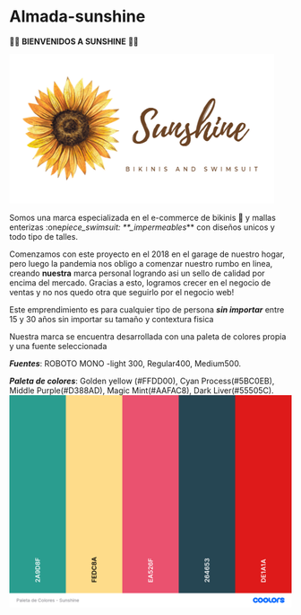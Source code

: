 # Almada-sunshine

:sunflower::sunflower: **BIENVENIDOS A SUNSHINE** :sunflower::sunflower:

![This is an image](https://github.com/guada1205/Almada-sunshine/blob/main/Recursos/Logo%20-%20Banner.png?raw=true)

Somos una marca especializada en el e-commerce de bikinis :bikini: y mallas enterizas :one*piece_swimsuit: \*\*\_impermeables*\*\* con diseños unicos y todo tipo de talles.

Comenzamos con este proyecto en el 2018 en el garage de nuestro hogar, pero luego la pandemia nos obligo a comenzar nuestro rumbo en linea, creando **nuestra** marca personal logrando asi un sello de calidad por encima del mercado. Gracias a esto, logramos crecer en el negocio de ventas y no nos quedo otra que seguirlo por el negocio web!

Este emprendimiento es para cualquier tipo de persona **_sin importar_** entre 15 y 30 años sin importar su tamaño y contextura fisica

Nuestra marca se encuentra desarrollada con una paleta de colores propia y una fuente seleccionada

**_Fuentes_**: ROBOTO MONO -light 300, Regular400, Medium500.

**_Paleta de colores_**: Golden yellow (#FFDD00), Cyan Process(#5BC0EB), Middle Purple(#D388AD), Magic Mint(#AAFAC8), Dark Liver(#55505C). ![This is an image](https://github.com/guada1205/Almada-sunshine/blob/main/Recursos/Paleta%20de%20Colores%20-%20Sunshine.png)
